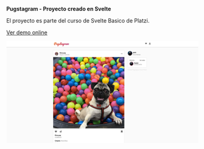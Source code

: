 **Pugstagram - Proyecto creado en Svelte** 

El proyecto es parte del curso de Svelte Basico de Platzi.

[Ver demo online](https://pugstagramrepo.netlify.app/)

![enter image description here](https://raw.githubusercontent.com/FranciscoImanolSuarez/pugstagram/master/.readme-statics/landing.png)
